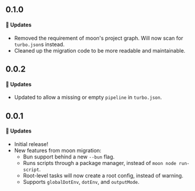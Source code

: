 ## 0.1.0

#### 🚀 Updates

- Removed the requirement of moon's project graph. Will now scan for `turbo.json`s instead.
- Cleaned up the migration code to be more readable and maintainable.

## 0.0.2

#### 🚀 Updates

- Updated to allow a missing or empty `pipeline` in `turbo.json`.

## 0.0.1

#### 🚀 Updates

- Initial release!
- New features from moon migration:
  - Bun support behind a new `--bun` flag.
  - Runs scripts through a package manager, instead of `moon node run-script`.
  - Root-level tasks will now create a root config, instead of warning.
  - Supports `globalDotEnv`, `dotEnv`, and `outputMode`.

